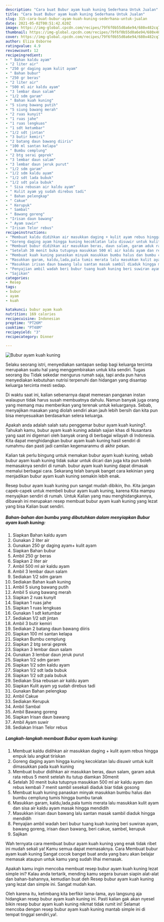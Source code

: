 ```yaml
---
description: "Cara buat Bubur ayam kuah kuning Sederhana Untuk Jualan"
title: "Cara buat Bubur ayam kuah kuning Sederhana Untuk Jualan"
slug: 315-cara-buat-bubur-ayam-kuah-kuning-sederhana-untuk-jualan
date: 2021-05-02T00:51:42.620Z
image: https://img-global.cpcdn.com/recipes/79f6f0b55d0a6e94/680x482cq70/bubur-ayam-kuah-kuning-foto-resep-utama.jpg
thumbnail: https://img-global.cpcdn.com/recipes/79f6f0b55d0a6e94/680x482cq70/bubur-ayam-kuah-kuning-foto-resep-utama.jpg
cover: https://img-global.cpcdn.com/recipes/79f6f0b55d0a6e94/680x482cq70/bubur-ayam-kuah-kuning-foto-resep-utama.jpg
author: Eliza Osborne
ratingvalue: 4.9
reviewcount: 12
recipeingredient:
- " Bahan kaldu ayam"
- "2 liter air"
- "250 gr daging ayam kulit ayam"
- " Bahan bubur"
- "250 gr beras"
- "2 liter air"
- "500 ml air kaldu ayam"
- "3 lembar daun salam"
- "1/2 sdm garam"
- " Bahan kuah kuning"
- "5 siung bawang putih"
- "5 siung bawang merah"
- "2 ruas kunyit"
- "1 ruas jahe"
- "1 ruas lengkuas"
- "1 sdt ketumbar"
- "1/2 sdt jintan"
- "3 butir kemiri"
- "2 batang daun bawang diiris"
- "100 ml santan kelapa"
- " Bumbu cemplung"
- "2 btg serai geprek"
- "3 lembar daun salam"
- "3 lembar daun jeruk purut"
- "1/2 sdm garam"
- "1/2 sdm kaldu ayam"
- "1/2 sdt lada bubuk"
- "1/2 sdt pala bubuk"
- " Sisa rebusan air kaldu ayam"
- " Kulit ayam yg sudah direbus tadi"
- " Bahan pelengkap"
- " Cakue"
- " Kerupuk"
- " Sambal"
- " Bawang goreng"
- "Irisan daun bawang"
- " Ayam suwir"
- "Irisan Telor rebus"
recipeinstructions:
- "Membuat kaldu didihkan air masukkan daging + kulit ayam rebus hingga empuk lalu angkat tiriskan"
- "Goreng daging ayam hingga kuning kecoklatan lalu disuwir untuk kulit dimasukkan pada kuah kuning"
- "Membuat bubur didihkan air masukkan beras, daun salam, garam aduk rata rebus 5 menit setelah itu tutup diamkan 30menit"
- "Setelah 30 menit buka tutupnya masukkan 500 ml air kaldu ayam dan rebus kembali 7 menit sambil sesekali diaduk biar tidak gosong"
- "Membuat kuah kuning panaskan minyak masukkan bumbu halus dan bumbu cemplung tumis hingga bumbu tanak"
- "Masukkan garam, kaldu,lada,pala tumis merata lalu masukkan kulit ayam dan sisa air kaldu ayam masak hingga mendidih"
- "Masukkan irisan daun bawang lalu santan masak sambil diaduk hingga mendidih"
- "Penyajian ambil wadah beri bubur tuang kuah kuning beri suwiran ayam, bawang goreng, irisan daun bawang, beri cakue, sambel, kerupuk"
- "Sajikan"
categories:
- Resep
tags:
- bubur
- ayam
- kuah

katakunci: bubur ayam kuah 
nutrition: 169 calories
recipecuisine: Indonesian
preptime: "PT26M"
cooktime: "PT48M"
recipeyield: "3"
recipecategory: Dinner

---
```



![Bubur ayam kuah kuning](https://img-global.cpcdn.com/recipes/79f6f0b55d0a6e94/680x482cq70/bubur-ayam-kuah-kuning-foto-resep-utama.jpg)

Selaku seorang istri, menyediakan santapan sedap bagi keluarga tercinta merupakan suatu hal yang menggembirakan untuk kita sendiri. Tugas seorang ibu Tidak sekedar mengurus rumah saja, tapi anda pun harus menyediakan kebutuhan nutrisi terpenuhi dan hidangan yang disantap keluarga tercinta mesti sedap.

Di waktu  saat ini, kalian sebenarnya dapat memesan panganan instan walaupun tidak harus susah membuatnya dahulu. Namun banyak juga orang yang memang mau memberikan yang terenak untuk keluarganya. Sebab, menyajikan masakan yang diolah sendiri akan jauh lebih bersih dan kita pun bisa menyesuaikan berdasarkan selera keluarga. 



Apakah anda adalah salah satu penggemar bubur ayam kuah kuning?. Tahukah kamu, bubur ayam kuah kuning adalah sajian khas di Nusantara yang saat ini digemari oleh banyak orang di berbagai wilayah di Indonesia. Kita dapat menghidangkan bubur ayam kuah kuning hasil sendiri di rumahmu dan pasti jadi camilan kegemaranmu di akhir pekan.

Kalian tak perlu bingung untuk memakan bubur ayam kuah kuning, sebab bubur ayam kuah kuning tidak sukar untuk dicari dan juga kita pun boleh memasaknya sendiri di rumah. bubur ayam kuah kuning dapat dimasak memalui berbagai cara. Sekarang telah banyak banget cara kekinian yang menjadikan bubur ayam kuah kuning semakin lebih enak.

Resep bubur ayam kuah kuning pun sangat mudah dibikin, lho. Kita jangan capek-capek untuk membeli bubur ayam kuah kuning, karena Kita mampu menyajikan sendiri di rumah. Untuk Kalian yang mau menghidangkannya, dibawah ini merupakan resep membuat bubur ayam kuah kuning yang lezat yang bisa Kalian buat sendiri.

<!--inarticleads1-->

##### Bahan-bahan dan bumbu yang dibutuhkan dalam menyiapkan Bubur ayam kuah kuning:

1. Siapkan  Bahan kaldu ayam
1. Gunakan 2 liter air
1. Gunakan 250 gr daging ayam+ kulit ayam
1. Siapkan  Bahan bubur
1. Ambil 250 gr beras
1. Siapkan 2 liter air
1. Ambil 500 ml air kaldu ayam
1. Ambil 3 lembar daun salam
1. Sediakan 1/2 sdm garam
1. Sediakan  Bahan kuah kuning
1. Ambil 5 siung bawang putih
1. Ambil 5 siung bawang merah
1. Siapkan 2 ruas kunyit
1. Siapkan 1 ruas jahe
1. Siapkan 1 ruas lengkuas
1. Gunakan 1 sdt ketumbar
1. Sediakan 1/2 sdt jintan
1. Ambil 3 butir kemiri
1. Sediakan 2 batang daun bawang diiris
1. Siapkan 100 ml santan kelapa
1. Siapkan  Bumbu cemplung
1. Siapkan 2 btg serai geprek
1. Siapkan 3 lembar daun salam
1. Gunakan 3 lembar daun jeruk purut
1. Siapkan 1/2 sdm garam
1. Siapkan 1/2 sdm kaldu ayam
1. Siapkan 1/2 sdt lada bubuk
1. Siapkan 1/2 sdt pala bubuk
1. Sediakan  Sisa rebusan air kaldu ayam
1. Siapkan  Kulit ayam yg sudah direbus tadi
1. Gunakan  Bahan pelengkap
1. Ambil  Cakue
1. Sediakan  Kerupuk
1. Ambil  Sambal
1. Ambil  Bawang goreng
1. Siapkan Irisan daun bawang
1. Ambil  Ayam suwir
1. Sediakan Irisan Telor rebus




<!--inarticleads2-->

##### Langkah-langkah membuat Bubur ayam kuah kuning:

1. Membuat kaldu didihkan air masukkan daging + kulit ayam rebus hingga empuk lalu angkat tiriskan
1. Goreng daging ayam hingga kuning kecoklatan lalu disuwir untuk kulit dimasukkan pada kuah kuning
1. Membuat bubur didihkan air masukkan beras, daun salam, garam aduk rata rebus 5 menit setelah itu tutup diamkan 30menit
1. Setelah 30 menit buka tutupnya masukkan 500 ml air kaldu ayam dan rebus kembali 7 menit sambil sesekali diaduk biar tidak gosong
1. Membuat kuah kuning panaskan minyak masukkan bumbu halus dan bumbu cemplung tumis hingga bumbu tanak
1. Masukkan garam, kaldu,lada,pala tumis merata lalu masukkan kulit ayam dan sisa air kaldu ayam masak hingga mendidih
1. Masukkan irisan daun bawang lalu santan masak sambil diaduk hingga mendidih
1. Penyajian ambil wadah beri bubur tuang kuah kuning beri suwiran ayam, bawang goreng, irisan daun bawang, beri cakue, sambel, kerupuk
1. Sajikan




Wah ternyata cara membuat bubur ayam kuah kuning yang enak tidak ribet ini mudah sekali ya! Kamu semua dapat memasaknya. Cara Membuat bubur ayam kuah kuning Sangat cocok banget buat anda yang baru akan belajar memasak ataupun untuk kamu yang sudah lihai memasak.

Apakah kamu ingin mencoba membuat resep bubur ayam kuah kuning lezat simple ini? Kalau anda tertarik, mending kamu segera buruan siapin alat-alat dan bahan-bahannya, kemudian buat deh Resep bubur ayam kuah kuning yang lezat dan simple ini. Sangat mudah kan. 

Oleh karena itu, ketimbang kita berfikir lama-lama, ayo langsung aja hidangkan resep bubur ayam kuah kuning ini. Pasti kalian gak akan nyesel bikin resep bubur ayam kuah kuning nikmat tidak rumit ini! Selamat mencoba dengan resep bubur ayam kuah kuning mantab simple ini di tempat tinggal sendiri,ya!.

